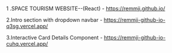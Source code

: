 1 .SPACE TOURISM WEBSITE--(React)  -  https://remmji.github.io/

2.Intro section with dropdown navbar -  https://remmji-github-io-q3sg.vercel.app/

3.Interactive Card Details Component  -  https://remmji-github-io-cuhq.vercel.app/
